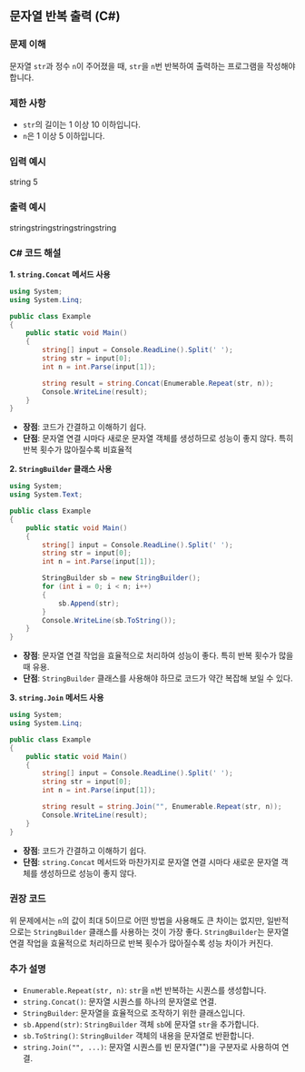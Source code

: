 ## 문자열 반복 출력 (C#)

### 문제 이해
문자열 `str`과 정수 `n`이 주어졌을 때, `str`을 `n`번 반복하여 출력하는 프로그램을 작성해야 합니다.

### 제한 사항
*   `str`의 길이는 1 이상 10 이하입니다.
*   `n`은 1 이상 5 이하입니다.

### 입력 예시
string 5

### 출력 예시
stringstringstringstringstring


### C# 코드 해설

**1. `string.Concat` 메서드 사용**

```csharp
using System;
using System.Linq;

public class Example
{
    public static void Main()
    {
        string[] input = Console.ReadLine().Split(' ');
        string str = input[0];
        int n = int.Parse(input[1]);

        string result = string.Concat(Enumerable.Repeat(str, n));
        Console.WriteLine(result);
    }
}
```

*   **장점**: 코드가 간결하고 이해하기 쉽다.
*   **단점**: 문자열 연결 시마다 새로운 문자열 객체를 생성하므로 성능이 좋지 않다.
              특히 반복 횟수가 많아질수록 비효율적


**2. `StringBuilder` 클래스 사용**

```csharp
using System;
using System.Text;

public class Example
{
    public static void Main()
    {
        string[] input = Console.ReadLine().Split(' ');
        string str = input[0];
        int n = int.Parse(input[1]);

        StringBuilder sb = new StringBuilder();
        for (int i = 0; i < n; i++)
        {
            sb.Append(str);
        }
        Console.WriteLine(sb.ToString());
    }
}
```

*   **장점**: 문자열 연결 작업을 효율적으로 처리하여 성능이 좋다.
              특히 반복 횟수가 많을 때 유용.
*   **단점**: `StringBuilder` 클래스를 사용해야 하므로 코드가 약간 복잡해 보일 수 있다.


**3. `string.Join` 메서드 사용**

```csharp
using System;
using System.Linq;

public class Example
{
    public static void Main()
    {
        string[] input = Console.ReadLine().Split(' ');
        string str = input[0];
        int n = int.Parse(input[1]);

        string result = string.Join("", Enumerable.Repeat(str, n));
        Console.WriteLine(result);
    }
}
```

*   **장점**: 코드가 간결하고 이해하기 쉽다.
*   **단점**: `string.Concat` 메서드와 마찬가지로 문자열 연결 시마다 새로운 문자열 객체를 생성하므로 성능이 좋지 않다.


### 권장 코드

위 문제에서는 `n`의 값이 최대 5이므로 어떤 방법을 사용해도 큰 차이는 없지만, 일반적으로는 `StringBuilder` 클래스를 사용하는 것이 가장 좋다. 
`StringBuilder`는 문자열 연결 작업을 효율적으로 처리하므로 반복 횟수가 많아질수록 성능 차이가 커진다.


### 추가 설명

*   `Enumerable.Repeat(str, n)`: `str`을 `n`번 반복하는 시퀀스를 생성합니다.
*   `string.Concat()`: 문자열 시퀀스를 하나의 문자열로 연결.
*   `StringBuilder`: 문자열을 효율적으로 조작하기 위한 클래스입니다.
*   `sb.Append(str)`: `StringBuilder` 객체 `sb`에 문자열 `str`을 추가합니다.
*   `sb.ToString()`: `StringBuilder` 객체의 내용을 문자열로 반환합니다.
*   `string.Join("", ...)`: 문자열 시퀀스를 빈 문자열("")을 구분자로 사용하여 연결.
